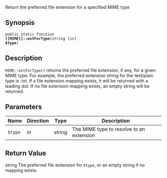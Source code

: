 Return the preferred file extension for a specified MIME type

## Synopsis

<code>public static function <b>[[MIME]]::extForType</b>(<i>string</i> <i>[in]</i> <b>$type</b>)</code>

## Description

`MIME::extForType()` returns the preferred file extension, if any, for a given MIME type. For example, the preferred extension string for the text/plain type is .txt. If a file extension mapping exists, it will be returned with a leading dot. If no file extension mapping exists, an empty string will be returned.

## Parameters

<table>
  <thead>
    <tr>
      <th>Name</th>
      <th>Direction</th>
      <th>Type</th>
      <th>Description</th>
    </tr>
  </thead>
  <tbody>
    <tr>
      <td><code>$type</code>
      <td><i>in</i></td>
      <td>string</td>
      <td>
The MIME type to resolve to an extension
      </td>
    </tr>
  </tbody>
</table>

## Return Value

string The preferred file extension for `$type`, or an empty string if no mapping exists.


